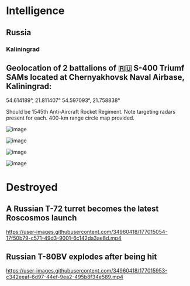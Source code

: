 # Intelligence

## Russia

### Kaliningrad

## Geolocation of 2 battalions of 🇷🇺 S-400 Triumf SAMs located at Chernyakhovsk Naval Airbase, Kaliningrad: 

54.614189°, 21.811407°
54.597093°, 21.758838°

Should be 1545th Anti-Aircraft Rocket Regiment. Note targeting radars present for each. 400-km range circle map provided.

![image](https://user-images.githubusercontent.com/34960418/177014996-526214e6-fdf2-497a-ba3c-d5b365ae7558.png)

![image](https://user-images.githubusercontent.com/34960418/177014999-4f6fe469-ce07-4f09-acc5-f09d249ab25a.png)

![image](https://user-images.githubusercontent.com/34960418/177015000-71782034-9a2f-4f98-919c-8edb89f9f8f5.png)

![image](https://user-images.githubusercontent.com/34960418/177015003-af9d05df-9483-4908-8125-d586655d8ada.png)


# Destroyed

## A Russian T-72 turret becomes the latest Roscosmos launch

https://user-images.githubusercontent.com/34960418/177015054-17f50b79-c571-49d3-9001-6c142da3ae8d.mp4


## Russian T-80BV explodes after being hit

https://user-images.githubusercontent.com/34960418/177015953-c342eeaf-6d97-44ef-9ea2-495b8f34e589.mp4



